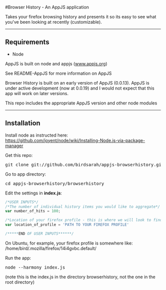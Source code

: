 #Browser History - An AppJS application

Takes your firefox browsing history and presents it so its easy to see what you've been looking at recently (customizable).

---
## Requirements

* Node

AppJS is built on node and appjs (www.appjs.org)

See README-AppJS for more information on AppJS

Browser History is built on an early version of AppJS (0.0.13). AppJS is under active development (now at 0.0.19) and I would not 
expect that this app will work on later versions.

This repo includes the appropriate AppJS version and other node modules

---
## Installation

Install node as instructed here: https://github.com/joyent/node/wiki/Installing-Node.js-via-package-manager

Get this repo:
<pre>git clone git://github.com/birdsarah/appjs-browserhistory.git</pre>

Go to app directory:
<pre>cd appjs-browserhistory/browserhistory</pre>

Edit the settings in __index.js__:
```javascript
/*USER INPUTS*/
/*The number of individual history items you would like to aggregate*/
var number_of_hits = 100;

/*Location of your firefox profile - this is where we will look to find you places.sqlite database */
var location_of_profile = 'PATH TO YOUR FIREFOX PROFILE'

/*****END OF USER INPUTS******/
```
On Ubuntu, for example, your firefox profile is somewhere like: /home/bird/.mozilla/firefox/14i4gvbc.default/

Run the app:
<pre>node --harmony index.js</pre>
(note this is the index.js in the directory browserhistory, not the one in the root directory)

